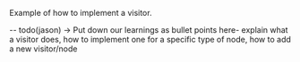 Example of how to implement a visitor.

-- todo(jason) -> Put down our learnings as bullet points here- explain what a visitor does,
how to implement one for a specific type of node, how to add a new visitor/node